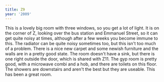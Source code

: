 ```yaml
---
title: Z9
year: '2009'
---
```


This is a lovely big room with three windows, so you get a lot of light.  It is on the corner of Z, looking over the bus station and Emmanuel Street, so it can get quite noisy at times, although after a few weeks you become immune to this.  The radiator can be quite noisy sometimes too, but this isn't too much of a problem.  There is a nice new carpet and some newish furniture and the walls are in a pretty good state.  The room doesn't have a sink, but there is one right outside the door, which is shared with Z11.  The gyp room is pretty good, with a microwave combi and a hob, and there are toilets on this floor.  The showers are downstairs and aren't the best but they are useable.  This has been a great room.